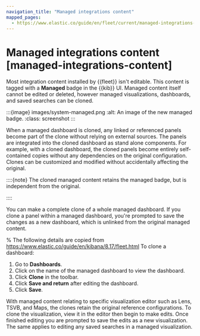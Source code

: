 ```yaml
---
navigation_title: "Managed integrations content"
mapped_pages:
  - https://www.elastic.co/guide/en/fleet/current/managed-integrations-content.html
---
```


# Managed integrations content [managed-integrations-content]


Most integration content installed by {{fleet}} isn't editable. This content is tagged with a **Managed** badge in the {{kib}} UI. Managed content itself cannot be edited or deleted, however managed visualizations, dashboards, and saved searches can be cloned.

:::{image} images/system-managed.png
:alt: An image of the new managed badge.
:class: screenshot
:::

When a managed dashboard is cloned, any linked or referenced panels become part of the clone without relying on external sources. The panels are integrated into the cloned dashboard as stand alone components. For example, with a cloned dashboard, the cloned panels become entirely self-contained copies without any dependencies on the original configuration. Clones can be customized and modified without accidentally affecting the original.

::::{note}
The cloned managed content retains the managed badge, but is independent from the original.

::::

You can make a complete clone of a whole managed dashboard. If you clone a panel within a managed dashboard, you're prompted to save the changes as a new dashboard, which is unlinked from the original managed content.

% The following details are copied from https://www.elastic.co/guide/en/kibana/8.17/fleet.html
To clone a dashboard:

1. Go to **Dashboards**.
2. Click on the name of the managed dashboard to view the dashboard.
3. Click **Clone** in the toolbar.
4. Click **Save and return** after editing the dashboard.
5. Click **Save**.

With managed content relating to specific visualization editor such as Lens, TSVB, and Maps, the clones retain the original reference configurations. To clone the visualization, view it in the editor then begin to make edits. Once finished editing you are prompted to save the edits as a new visualization. The same applies to editing any saved searches in a managed visualization.
